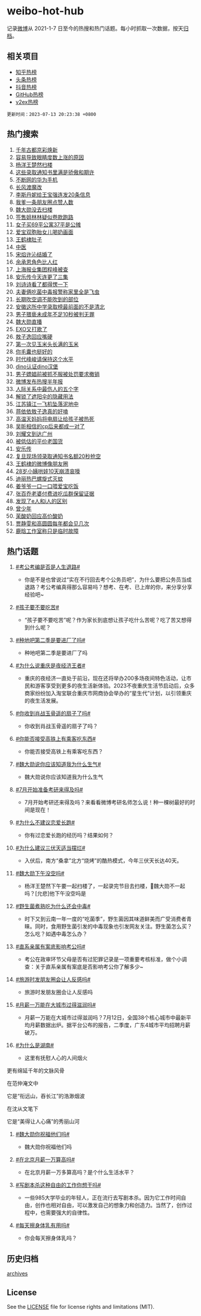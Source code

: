 # weibo-hot-hub

记录[微博](https://www.weibo.com)从 2021-1-7 日至今的热搜和热门话题。每小时抓取一次数据，按天[归档](archives)。

## 相关项目

- [知乎热榜](https://github.com/lonnyzhang423/zhihu-hot-hub)
- [头条热榜](https://github.com/lonnyzhang423/toutiao-hot-hub)
- [抖音热榜](https://github.com/lonnyzhang423/douyin-hot-hub)
- [GitHub热榜](https://github.com/lonnyzhang423/github-hot-hub)
- [v2ex热榜](https://github.com/lonnyzhang423/v2ex-hot-hub)


`更新时间：2023-07-13 20:23:38 +0800`

## 热门搜索

1. [千年古都京彩焕新](https://m.weibo.cn/search?containerid=100103type%3D1%26t%3D10%26q%3D%23%E5%8D%83%E5%B9%B4%E5%8F%A4%E9%83%BD%E4%BA%AC%E5%BD%A9%E7%84%95%E6%96%B0%23&stream_entry_id=51&isnewpage=1&extparam=seat%3D1%26filter_type%3Drealtimehot%26pos%3D0%26stream_entry_id%3D51%26c_type%3D51%26dgr%3D0%26cate%3D10103%26display_time%3D1689251017%26pre_seqid%3D168925101756602024146&luicode=10000011&lfid=106003type%253D25%2526t%253D3%2526disable_hot%253D1%2526filter_type%253Drealtimehot)
1. [容易导致眼睛度数上涨的原因](https://m.weibo.cn/search?containerid=100103type%3D1%26t%3D10%26q%3D%23%E5%AE%B9%E6%98%93%E5%AF%BC%E8%87%B4%E7%9C%BC%E7%9D%9B%E5%BA%A6%E6%95%B0%E4%B8%8A%E6%B6%A8%E7%9A%84%E5%8E%9F%E5%9B%A0%23&stream_entry_id=31&isnewpage=1&extparam=seat%3D1%26cate%3D5001%26flag%3D2%26realpos%3D1%26stream_entry_id%3D31%26lcate%3D5001%26filter_type%3Drealtimehot%26pos%3D0%26q%3D%2523%25E5%25AE%25B9%25E6%2598%2593%25E5%25AF%25BC%25E8%2587%25B4%25E7%259C%25BC%25E7%259D%259B%25E5%25BA%25A6%25E6%2595%25B0%25E4%25B8%258A%25E6%25B6%25A8%25E7%259A%2584%25E5%258E%259F%25E5%259B%25A0%2523%26dgr%3D0%26band_rank%3D1%26c_type%3D31%26display_time%3D1689251017%26pre_seqid%3D168925101756602024146&luicode=10000011&lfid=106003type%253D25%2526t%253D3%2526disable_hot%253D1%2526filter_type%253Drealtimehot)
1. [杨洋王楚然扫楼](https://m.weibo.cn/search?containerid=100103type%3D1%26t%3D10%26q%3D%23%E6%9D%A8%E6%B4%8B%E7%8E%8B%E6%A5%9A%E7%84%B6%E6%89%AB%E6%A5%BC%23&stream_entry_id=31&isnewpage=1&extparam=seat%3D1%26cate%3D5001%26flag%3D1%26realpos%3D2%26stream_entry_id%3D31%26lcate%3D5001%26filter_type%3Drealtimehot%26pos%3D1%26q%3D%2523%25E6%259D%25A8%25E6%25B4%258B%25E7%258E%258B%25E6%25A5%259A%25E7%2584%25B6%25E6%2589%25AB%25E6%25A5%25BC%2523%26dgr%3D0%26band_rank%3D2%26c_type%3D31%26display_time%3D1689251017%26pre_seqid%3D168925101756602024146&luicode=10000011&lfid=106003type%253D25%2526t%253D3%2526disable_hot%253D1%2526filter_type%253Drealtimehot)
1. [这些录取通知书里满是骄傲和期许](https://m.weibo.cn/search?containerid=100103type%3D1%26t%3D10%26q%3D%23%E8%BF%99%E4%BA%9B%E5%BD%95%E5%8F%96%E9%80%9A%E7%9F%A5%E4%B9%A6%E9%87%8C%E6%BB%A1%E6%98%AF%E9%AA%84%E5%82%B2%E5%92%8C%E6%9C%9F%E8%AE%B8%23&stream_entry_id=31&isnewpage=1&extparam=seat%3D1%26cate%3D5001%26flag%3D0%26realpos%3D3%26stream_entry_id%3D31%26lcate%3D5001%26filter_type%3Drealtimehot%26pos%3D2%26q%3D%2523%25E8%25BF%2599%25E4%25BA%259B%25E5%25BD%2595%25E5%258F%2596%25E9%2580%259A%25E7%259F%25A5%25E4%25B9%25A6%25E9%2587%258C%25E6%25BB%25A1%25E6%2598%25AF%25E9%25AA%2584%25E5%2582%25B2%25E5%2592%258C%25E6%259C%259F%25E8%25AE%25B8%2523%26dgr%3D0%26band_rank%3D3%26c_type%3D31%26display_time%3D1689251017%26pre_seqid%3D168925101756602024146&luicode=10000011&lfid=106003type%253D25%2526t%253D3%2526disable_hot%253D1%2526filter_type%253Drealtimehot)
1. [不断网的华为手机](https://m.weibo.cn/search?containerid=100103type%3D1%26t%3D10%26q%3D%23%E4%B8%8D%E6%96%AD%E7%BD%91%E7%9A%84%E5%8D%8E%E4%B8%BA%E6%89%8B%E6%9C%BA%23&stream_entry_id=31&isnewpage=1&extparam=seat%3D1%26cate%3D5001%26stream_entry_id%3D31%26lcate%3D5001%26topic_ad%3D1%26filter_type%3Drealtimehot%26adid%3D195936%26q%3D%2523%25E4%25B8%258D%25E6%2596%25AD%25E7%25BD%2591%25E7%259A%2584%25E5%258D%258E%25E4%25B8%25BA%25E6%2589%258B%25E6%259C%25BA%2523%26dgr%3D0%26is_ad_pos%3D1%26c_type%3D31%26pos%3D3%26band_rank%3D4%26display_time%3D1689251017%26pre_seqid%3D168925101756602024146&luicode=10000011&lfid=106003type%253D25%2526t%253D3%2526disable_hot%253D1%2526filter_type%253Drealtimehot)
1. [长风渡魔改](https://m.weibo.cn/search?containerid=100103type%3D1%26t%3D10%26q%3D%23%E9%95%BF%E9%A3%8E%E6%B8%A1%E9%AD%94%E6%94%B9%23&stream_entry_id=31&isnewpage=1&extparam=seat%3D1%26cate%3D5001%26flag%3D1%26realpos%3D4%26stream_entry_id%3D31%26lcate%3D5001%26filter_type%3Drealtimehot%26pos%3D4%26q%3D%2523%25E9%2595%25BF%25E9%25A3%258E%25E6%25B8%25A1%25E9%25AD%2594%25E6%2594%25B9%2523%26dgr%3D0%26band_rank%3D4%26c_type%3D31%26display_time%3D1689251017%26pre_seqid%3D168925101756602024146&luicode=10000011&lfid=106003type%253D25%2526t%253D3%2526disable_hot%253D1%2526filter_type%253Drealtimehot)
1. [李斯丹妮给王宝强连发20条信息](https://m.weibo.cn/search?containerid=100103type%3D1%26t%3D10%26q%3D%23%E6%9D%8E%E6%96%AF%E4%B8%B9%E5%A6%AE%E7%BB%99%E7%8E%8B%E5%AE%9D%E5%BC%BA%E8%BF%9E%E5%8F%9120%E6%9D%A1%E4%BF%A1%E6%81%AF%23&stream_entry_id=31&isnewpage=1&extparam=seat%3D1%26cate%3D5001%26flag%3D1%26realpos%3D5%26stream_entry_id%3D31%26lcate%3D5001%26filter_type%3Drealtimehot%26pos%3D5%26q%3D%2523%25E6%259D%258E%25E6%2596%25AF%25E4%25B8%25B9%25E5%25A6%25AE%25E7%25BB%2599%25E7%258E%258B%25E5%25AE%259D%25E5%25BC%25BA%25E8%25BF%259E%25E5%258F%259120%25E6%259D%25A1%25E4%25BF%25A1%25E6%2581%25AF%2523%26dgr%3D0%26band_rank%3D5%26c_type%3D31%26display_time%3D1689251017%26pre_seqid%3D168925101756602024146&luicode=10000011&lfid=106003type%253D25%2526t%253D3%2526disable_hot%253D1%2526filter_type%253Drealtimehot)
1. [我爹一条朋友圈点赞人数](https://m.weibo.cn/search?containerid=100103type%3D1%26t%3D10%26q%3D%23%E6%88%91%E7%88%B9%E4%B8%80%E6%9D%A1%E6%9C%8B%E5%8F%8B%E5%9C%88%E7%82%B9%E8%B5%9E%E4%BA%BA%E6%95%B0%23&stream_entry_id=31&isnewpage=1&extparam=seat%3D1%26cate%3D5001%26flag%3D2%26realpos%3D6%26stream_entry_id%3D31%26lcate%3D5001%26filter_type%3Drealtimehot%26pos%3D6%26q%3D%2523%25E6%2588%2591%25E7%2588%25B9%25E4%25B8%2580%25E6%259D%25A1%25E6%259C%258B%25E5%258F%258B%25E5%259C%2588%25E7%2582%25B9%25E8%25B5%259E%25E4%25BA%25BA%25E6%2595%25B0%2523%26dgr%3D0%26band_rank%3D6%26c_type%3D31%26display_time%3D1689251017%26pre_seqid%3D168925101756602024146&luicode=10000011&lfid=106003type%253D25%2526t%253D3%2526disable_hot%253D1%2526filter_type%253Drealtimehot)
1. [魏大勋没去扫楼](https://m.weibo.cn/search?containerid=100103type%3D1%26t%3D10%26q%3D%23%E9%AD%8F%E5%A4%A7%E5%8B%8B%E6%B2%A1%E5%8E%BB%E6%89%AB%E6%A5%BC%23&stream_entry_id=31&isnewpage=1&extparam=seat%3D1%26cate%3D5001%26flag%3D1%26realpos%3D7%26stream_entry_id%3D31%26lcate%3D5001%26filter_type%3Drealtimehot%26pos%3D7%26q%3D%2523%25E9%25AD%258F%25E5%25A4%25A7%25E5%258B%258B%25E6%25B2%25A1%25E5%258E%25BB%25E6%2589%25AB%25E6%25A5%25BC%2523%26dgr%3D0%26band_rank%3D7%26c_type%3D31%26display_time%3D1689251017%26pre_seqid%3D168925101756602024146&luicode=10000011&lfid=106003type%253D25%2526t%253D3%2526disable_hot%253D1%2526filter_type%253Drealtimehot)
1. [签售姐林林疑似卷款跑路](https://m.weibo.cn/search?containerid=100103type%3D1%26t%3D10%26q%3D%23%E7%AD%BE%E5%94%AE%E5%A7%90%E6%9E%97%E6%9E%97%E7%96%91%E4%BC%BC%E5%8D%B7%E6%AC%BE%E8%B7%91%E8%B7%AF%23&stream_entry_id=31&isnewpage=1&extparam=seat%3D1%26cate%3D5001%26flag%3D1%26realpos%3D8%26stream_entry_id%3D31%26lcate%3D5001%26filter_type%3Drealtimehot%26pos%3D8%26q%3D%2523%25E7%25AD%25BE%25E5%2594%25AE%25E5%25A7%2590%25E6%259E%2597%25E6%259E%2597%25E7%2596%2591%25E4%25BC%25BC%25E5%258D%25B7%25E6%25AC%25BE%25E8%25B7%2591%25E8%25B7%25AF%2523%26dgr%3D0%26band_rank%3D8%26c_type%3D31%26display_time%3D1689251017%26pre_seqid%3D168925101756602024146&luicode=10000011&lfid=106003type%253D25%2526t%253D3%2526disable_hot%253D1%2526filter_type%253Drealtimehot)
1. [女子买69平公寓37平是公摊](https://m.weibo.cn/search?containerid=100103type%3D1%26t%3D10%26q%3D%23%E5%A5%B3%E5%AD%90%E4%B9%B069%E5%B9%B3%E5%85%AC%E5%AF%9337%E5%B9%B3%E6%98%AF%E5%85%AC%E6%91%8A%23&stream_entry_id=31&isnewpage=1&extparam=seat%3D1%26cate%3D5001%26flag%3D0%26realpos%3D9%26stream_entry_id%3D31%26lcate%3D5001%26filter_type%3Drealtimehot%26pos%3D9%26q%3D%2523%25E5%25A5%25B3%25E5%25AD%2590%25E4%25B9%25B069%25E5%25B9%25B3%25E5%2585%25AC%25E5%25AF%259337%25E5%25B9%25B3%25E6%2598%25AF%25E5%2585%25AC%25E6%2591%258A%2523%26dgr%3D0%26band_rank%3D9%26c_type%3D31%26display_time%3D1689251017%26pre_seqid%3D168925101756602024146&luicode=10000011&lfid=106003type%253D25%2526t%253D3%2526disable_hot%253D1%2526filter_type%253Drealtimehot)
1. [爱宝双胞胎女儿喝奶画面](https://m.weibo.cn/search?containerid=100103type%3D1%26t%3D10%26q%3D%23%E7%88%B1%E5%AE%9D%E5%8F%8C%E8%83%9E%E8%83%8E%E5%A5%B3%E5%84%BF%E5%96%9D%E5%A5%B6%E7%94%BB%E9%9D%A2%23&stream_entry_id=31&isnewpage=1&extparam=seat%3D1%26cate%3D5001%26flag%3D32768%26realpos%3D10%26stream_entry_id%3D31%26lcate%3D5001%26filter_type%3Drealtimehot%26pos%3D10%26q%3D%2523%25E7%2588%25B1%25E5%25AE%259D%25E5%258F%258C%25E8%2583%259E%25E8%2583%258E%25E5%25A5%25B3%25E5%2584%25BF%25E5%2596%259D%25E5%25A5%25B6%25E7%2594%25BB%25E9%259D%25A2%2523%26dgr%3D0%26band_rank%3D10%26c_type%3D31%26display_time%3D1689251017%26pre_seqid%3D168925101756602024146&luicode=10000011&lfid=106003type%253D25%2526t%253D3%2526disable_hot%253D1%2526filter_type%253Drealtimehot)
1. [王鹤棣肚子](https://m.weibo.cn/search?containerid=100103type%3D1%26t%3D10%26q%3D%23%E7%8E%8B%E9%B9%A4%E6%A3%A3%E8%82%9A%E5%AD%90%23&stream_entry_id=31&isnewpage=1&extparam=seat%3D1%26cate%3D5001%26flag%3D2%26realpos%3D11%26stream_entry_id%3D31%26lcate%3D5001%26filter_type%3Drealtimehot%26pos%3D11%26q%3D%2523%25E7%258E%258B%25E9%25B9%25A4%25E6%25A3%25A3%25E8%2582%259A%25E5%25AD%2590%2523%26dgr%3D0%26band_rank%3D11%26c_type%3D31%26display_time%3D1689251017%26pre_seqid%3D168925101756602024146&luicode=10000011&lfid=106003type%253D25%2526t%253D3%2526disable_hot%253D1%2526filter_type%253Drealtimehot)
1. [中医](https://m.weibo.cn/search?containerid=100103type%3D1%26t%3D10%26q%3D%E4%B8%AD%E5%8C%BB&stream_entry_id=31&isnewpage=1&extparam=seat%3D1%26cate%3D5001%26flag%3D1%26realpos%3D12%26stream_entry_id%3D31%26lcate%3D5001%26filter_type%3Drealtimehot%26pos%3D12%26q%3D%25E4%25B8%25AD%25E5%258C%25BB%26dgr%3D0%26band_rank%3D12%26c_type%3D31%26display_time%3D1689251017%26pre_seqid%3D168925101756602024146&luicode=10000011&lfid=106003type%253D25%2526t%253D3%2526disable_hot%253D1%2526filter_type%253Drealtimehot)
1. [宋焰许沁结婚了](https://m.weibo.cn/search?containerid=100103type%3D1%26t%3D10%26q%3D%23%E5%AE%8B%E7%84%B0%E8%AE%B8%E6%B2%81%E7%BB%93%E5%A9%9A%E4%BA%86%23&stream_entry_id=31&isnewpage=1&extparam=seat%3D1%26cate%3D5001%26flag%3D0%26realpos%3D13%26stream_entry_id%3D31%26lcate%3D5001%26filter_type%3Drealtimehot%26pos%3D13%26q%3D%2523%25E5%25AE%258B%25E7%2584%25B0%25E8%25AE%25B8%25E6%25B2%2581%25E7%25BB%2593%25E5%25A9%259A%25E4%25BA%2586%2523%26dgr%3D0%26band_rank%3D13%26c_type%3D31%26display_time%3D1689251017%26pre_seqid%3D168925101756602024146&luicode=10000011&lfid=106003type%253D25%2526t%253D3%2526disable_hot%253D1%2526filter_type%253Drealtimehot)
1. [余承恩角色比人红](https://m.weibo.cn/search?containerid=100103type%3D1%26t%3D10%26q%3D%23%E4%BD%99%E6%89%BF%E6%81%A9%E8%A7%92%E8%89%B2%E6%AF%94%E4%BA%BA%E7%BA%A2%23&stream_entry_id=31&isnewpage=1&extparam=seat%3D1%26cate%3D5001%26flag%3D1%26realpos%3D14%26stream_entry_id%3D31%26lcate%3D5001%26filter_type%3Drealtimehot%26pos%3D14%26q%3D%2523%25E4%25BD%2599%25E6%2589%25BF%25E6%2581%25A9%25E8%25A7%2592%25E8%2589%25B2%25E6%25AF%2594%25E4%25BA%25BA%25E7%25BA%25A2%2523%26dgr%3D0%26band_rank%3D14%26c_type%3D31%26display_time%3D1689251017%26pre_seqid%3D168925101756602024146&luicode=10000011&lfid=106003type%253D25%2526t%253D3%2526disable_hot%253D1%2526filter_type%253Drealtimehot)
1. [上海报业集团程峰被查](https://m.weibo.cn/search?containerid=100103type%3D1%26t%3D10%26q%3D%23%E4%B8%8A%E6%B5%B7%E6%8A%A5%E4%B8%9A%E9%9B%86%E5%9B%A2%E7%A8%8B%E5%B3%B0%E8%A2%AB%E6%9F%A5%23&stream_entry_id=31&isnewpage=1&extparam=seat%3D1%26cate%3D5001%26flag%3D1%26realpos%3D15%26stream_entry_id%3D31%26lcate%3D5001%26filter_type%3Drealtimehot%26pos%3D15%26q%3D%2523%25E4%25B8%258A%25E6%25B5%25B7%25E6%258A%25A5%25E4%25B8%259A%25E9%259B%2586%25E5%259B%25A2%25E7%25A8%258B%25E5%25B3%25B0%25E8%25A2%25AB%25E6%259F%25A5%2523%26dgr%3D0%26band_rank%3D15%26c_type%3D31%26display_time%3D1689251017%26pre_seqid%3D168925101756602024146&luicode=10000011&lfid=106003type%253D25%2526t%253D3%2526disable_hot%253D1%2526filter_type%253Drealtimehot)
1. [安乐传今天连更了三集](https://m.weibo.cn/search?containerid=100103type%3D1%26t%3D10%26q%3D%23%E5%AE%89%E4%B9%90%E4%BC%A0%E4%BB%8A%E5%A4%A9%E8%BF%9E%E6%9B%B4%E4%BA%86%E4%B8%89%E9%9B%86%23&stream_entry_id=31&isnewpage=1&extparam=seat%3D1%26cate%3D5001%26flag%3D1%26realpos%3D16%26stream_entry_id%3D31%26lcate%3D5001%26filter_type%3Drealtimehot%26pos%3D16%26q%3D%2523%25E5%25AE%2589%25E4%25B9%2590%25E4%25BC%25A0%25E4%25BB%258A%25E5%25A4%25A9%25E8%25BF%259E%25E6%259B%25B4%25E4%25BA%2586%25E4%25B8%2589%25E9%259B%2586%2523%26dgr%3D0%26band_rank%3D16%26c_type%3D31%26display_time%3D1689251017%26pre_seqid%3D168925101756602024146&luicode=10000011&lfid=106003type%253D25%2526t%253D3%2526disable_hot%253D1%2526filter_type%253Drealtimehot)
1. [刘诗诗看了都得愣一下](https://m.weibo.cn/search?containerid=100103type%3D1%26t%3D10%26q%3D%23%E5%88%98%E8%AF%97%E8%AF%97%E7%9C%8B%E4%BA%86%E9%83%BD%E5%BE%97%E6%84%A3%E4%B8%80%E4%B8%8B%23&stream_entry_id=31&isnewpage=1&extparam=seat%3D1%26cate%3D5001%26flag%3D0%26realpos%3D17%26stream_entry_id%3D31%26lcate%3D5001%26filter_type%3Drealtimehot%26pos%3D17%26q%3D%2523%25E5%2588%2598%25E8%25AF%2597%25E8%25AF%2597%25E7%259C%258B%25E4%25BA%2586%25E9%2583%25BD%25E5%25BE%2597%25E6%2584%25A3%25E4%25B8%2580%25E4%25B8%258B%2523%26dgr%3D0%26band_rank%3D17%26c_type%3D31%26display_time%3D1689251017%26pre_seqid%3D168925101756602024146&luicode=10000011&lfid=106003type%253D25%2526t%253D3%2526disable_hot%253D1%2526filter_type%253Drealtimehot)
1. [夫妻俩吃菌中毒报警称家里全是飞虫](https://m.weibo.cn/search?containerid=100103type%3D1%26t%3D10%26q%3D%23%E5%A4%AB%E5%A6%BB%E4%BF%A9%E5%90%83%E8%8F%8C%E4%B8%AD%E6%AF%92%E6%8A%A5%E8%AD%A6%E7%A7%B0%E5%AE%B6%E9%87%8C%E5%85%A8%E6%98%AF%E9%A3%9E%E8%99%AB%23&stream_entry_id=31&isnewpage=1&extparam=seat%3D1%26cate%3D5001%26flag%3D0%26realpos%3D18%26stream_entry_id%3D31%26lcate%3D5001%26filter_type%3Drealtimehot%26pos%3D18%26q%3D%2523%25E5%25A4%25AB%25E5%25A6%25BB%25E4%25BF%25A9%25E5%2590%2583%25E8%258F%258C%25E4%25B8%25AD%25E6%25AF%2592%25E6%258A%25A5%25E8%25AD%25A6%25E7%25A7%25B0%25E5%25AE%25B6%25E9%2587%258C%25E5%2585%25A8%25E6%2598%25AF%25E9%25A3%259E%25E8%2599%25AB%2523%26dgr%3D0%26band_rank%3D18%26c_type%3D31%26display_time%3D1689251017%26pre_seqid%3D168925101756602024146&luicode=10000011&lfid=106003type%253D25%2526t%253D3%2526disable_hot%253D1%2526filter_type%253Drealtimehot)
1. [长期吹空调不能吹到的部位](https://m.weibo.cn/search?containerid=100103type%3D1%26t%3D10%26q%3D%23%E9%95%BF%E6%9C%9F%E5%90%B9%E7%A9%BA%E8%B0%83%E4%B8%8D%E8%83%BD%E5%90%B9%E5%88%B0%E7%9A%84%E9%83%A8%E4%BD%8D%23&stream_entry_id=31&isnewpage=1&extparam=seat%3D1%26cate%3D5001%26flag%3D0%26realpos%3D19%26stream_entry_id%3D31%26lcate%3D5001%26filter_type%3Drealtimehot%26pos%3D19%26q%3D%2523%25E9%2595%25BF%25E6%259C%259F%25E5%2590%25B9%25E7%25A9%25BA%25E8%25B0%2583%25E4%25B8%258D%25E8%2583%25BD%25E5%2590%25B9%25E5%2588%25B0%25E7%259A%2584%25E9%2583%25A8%25E4%25BD%258D%2523%26dgr%3D0%26band_rank%3D19%26c_type%3D31%26display_time%3D1689251017%26pre_seqid%3D168925101756602024146&luicode=10000011&lfid=106003type%253D25%2526t%253D3%2526disable_hot%253D1%2526filter_type%253Drealtimehot)
1. [安徽这所中学录取榜最前面的不是清北](https://m.weibo.cn/search?containerid=100103type%3D1%26t%3D10%26q%3D%23%E5%AE%89%E5%BE%BD%E8%BF%99%E6%89%80%E4%B8%AD%E5%AD%A6%E5%BD%95%E5%8F%96%E6%A6%9C%E6%9C%80%E5%89%8D%E9%9D%A2%E7%9A%84%E4%B8%8D%E6%98%AF%E6%B8%85%E5%8C%97%23&stream_entry_id=31&isnewpage=1&extparam=seat%3D1%26cate%3D5001%26flag%3D32768%26realpos%3D20%26stream_entry_id%3D31%26lcate%3D5001%26filter_type%3Drealtimehot%26pos%3D20%26q%3D%2523%25E5%25AE%2589%25E5%25BE%25BD%25E8%25BF%2599%25E6%2589%2580%25E4%25B8%25AD%25E5%25AD%25A6%25E5%25BD%2595%25E5%258F%2596%25E6%25A6%259C%25E6%259C%2580%25E5%2589%258D%25E9%259D%25A2%25E7%259A%2584%25E4%25B8%258D%25E6%2598%25AF%25E6%25B8%2585%25E5%258C%2597%2523%26dgr%3D0%26band_rank%3D20%26c_type%3D31%26display_time%3D1689251017%26pre_seqid%3D168925101756602024146&luicode=10000011&lfid=106003type%253D25%2526t%253D3%2526disable_hot%253D1%2526filter_type%253Drealtimehot)
1. [男子猥亵未成年不足10秒被判无罪](https://m.weibo.cn/search?containerid=100103type%3D1%26t%3D10%26q%3D%23%E7%94%B7%E5%AD%90%E7%8C%A5%E4%BA%B5%E6%9C%AA%E6%88%90%E5%B9%B4%E4%B8%8D%E8%B6%B310%E7%A7%92%E8%A2%AB%E5%88%A4%E6%97%A0%E7%BD%AA%23&stream_entry_id=31&isnewpage=1&extparam=seat%3D1%26cate%3D5001%26flag%3D1%26realpos%3D21%26stream_entry_id%3D31%26lcate%3D5001%26filter_type%3Drealtimehot%26pos%3D21%26q%3D%2523%25E7%2594%25B7%25E5%25AD%2590%25E7%258C%25A5%25E4%25BA%25B5%25E6%259C%25AA%25E6%2588%2590%25E5%25B9%25B4%25E4%25B8%258D%25E8%25B6%25B310%25E7%25A7%2592%25E8%25A2%25AB%25E5%2588%25A4%25E6%2597%25A0%25E7%25BD%25AA%2523%26dgr%3D0%26band_rank%3D21%26c_type%3D31%26display_time%3D1689251017%26pre_seqid%3D168925101756602024146&luicode=10000011&lfid=106003type%253D25%2526t%253D3%2526disable_hot%253D1%2526filter_type%253Drealtimehot)
1. [魏大勋直播](https://m.weibo.cn/search?containerid=100103type%3D1%26t%3D10%26q%3D%E9%AD%8F%E5%A4%A7%E5%8B%8B%E7%9B%B4%E6%92%AD&stream_entry_id=31&isnewpage=1&extparam=seat%3D1%26cate%3D5001%26flag%3D1%26realpos%3D22%26stream_entry_id%3D31%26lcate%3D5001%26filter_type%3Drealtimehot%26pos%3D22%26q%3D%25E9%25AD%258F%25E5%25A4%25A7%25E5%258B%258B%25E7%259B%25B4%25E6%2592%25AD%26dgr%3D0%26band_rank%3D22%26c_type%3D31%26display_time%3D1689251017%26pre_seqid%3D168925101756602024146&luicode=10000011&lfid=106003type%253D25%2526t%253D3%2526disable_hot%253D1%2526filter_type%253Drealtimehot)
1. [EXO又打歌了](https://m.weibo.cn/search?containerid=100103type%3D1%26t%3D10%26q%3D%23EXO%E5%8F%88%E6%89%93%E6%AD%8C%E4%BA%86%23&stream_entry_id=31&isnewpage=1&extparam=seat%3D1%26cate%3D5001%26flag%3D1%26realpos%3D23%26stream_entry_id%3D31%26lcate%3D5001%26filter_type%3Drealtimehot%26pos%3D23%26q%3D%2523EXO%25E5%258F%2588%25E6%2589%2593%25E6%25AD%258C%25E4%25BA%2586%2523%26dgr%3D0%26band_rank%3D23%26c_type%3D31%26display_time%3D1689251017%26pre_seqid%3D168925101756602024146&luicode=10000011&lfid=106003type%253D25%2526t%253D3%2526disable_hot%253D1%2526filter_type%253Drealtimehot)
1. [敖子逸回应嘴硬](https://m.weibo.cn/search?containerid=100103type%3D1%26t%3D10%26q%3D%23%E6%95%96%E5%AD%90%E9%80%B8%E5%9B%9E%E5%BA%94%E5%98%B4%E7%A1%AC%23&stream_entry_id=31&isnewpage=1&extparam=seat%3D1%26cate%3D5001%26flag%3D1%26realpos%3D24%26stream_entry_id%3D31%26lcate%3D5001%26filter_type%3Drealtimehot%26pos%3D24%26q%3D%2523%25E6%2595%2596%25E5%25AD%2590%25E9%2580%25B8%25E5%259B%259E%25E5%25BA%2594%25E5%2598%25B4%25E7%25A1%25AC%2523%26dgr%3D0%26band_rank%3D24%26c_type%3D31%26display_time%3D1689251017%26pre_seqid%3D168925101756602024146&luicode=10000011&lfid=106003type%253D25%2526t%253D3%2526disable_hot%253D1%2526filter_type%253Drealtimehot)
1. [第一次见玉米头长满的玉米](https://m.weibo.cn/search?containerid=100103type%3D1%26t%3D10%26q%3D%23%E7%AC%AC%E4%B8%80%E6%AC%A1%E8%A7%81%E7%8E%89%E7%B1%B3%E5%A4%B4%E9%95%BF%E6%BB%A1%E7%9A%84%E7%8E%89%E7%B1%B3%23&stream_entry_id=31&isnewpage=1&extparam=seat%3D1%26cate%3D5001%26flag%3D1%26realpos%3D25%26stream_entry_id%3D31%26lcate%3D5001%26filter_type%3Drealtimehot%26pos%3D25%26q%3D%2523%25E7%25AC%25AC%25E4%25B8%2580%25E6%25AC%25A1%25E8%25A7%2581%25E7%258E%2589%25E7%25B1%25B3%25E5%25A4%25B4%25E9%2595%25BF%25E6%25BB%25A1%25E7%259A%2584%25E7%258E%2589%25E7%25B1%25B3%2523%26dgr%3D0%26band_rank%3D25%26c_type%3D31%26display_time%3D1689251017%26pre_seqid%3D168925101756602024146&luicode=10000011&lfid=106003type%253D25%2526t%253D3%2526disable_hot%253D1%2526filter_type%253Drealtimehot)
1. [你毛囊也挺好的](https://m.weibo.cn/search?containerid=100103type%3D1%26t%3D10%26q%3D%E4%BD%A0%E6%AF%9B%E5%9B%8A%E4%B9%9F%E6%8C%BA%E5%A5%BD%E7%9A%84&stream_entry_id=31&isnewpage=1&extparam=seat%3D1%26cate%3D5001%26flag%3D0%26realpos%3D26%26stream_entry_id%3D31%26lcate%3D5001%26filter_type%3Drealtimehot%26pos%3D26%26q%3D%25E4%25BD%25A0%25E6%25AF%259B%25E5%259B%258A%25E4%25B9%259F%25E6%258C%25BA%25E5%25A5%25BD%25E7%259A%2584%26dgr%3D0%26band_rank%3D26%26c_type%3D31%26display_time%3D1689251017%26pre_seqid%3D168925101756602024146&luicode=10000011&lfid=106003type%253D25%2526t%253D3%2526disable_hot%253D1%2526filter_type%253Drealtimehot)
1. [时代峰峻请保持这个水平](https://m.weibo.cn/search?containerid=100103type%3D1%26t%3D10%26q%3D%23%E6%97%B6%E4%BB%A3%E5%B3%B0%E5%B3%BB%E8%AF%B7%E4%BF%9D%E6%8C%81%E8%BF%99%E4%B8%AA%E6%B0%B4%E5%B9%B3%23&stream_entry_id=31&isnewpage=1&extparam=seat%3D1%26cate%3D5001%26flag%3D1%26realpos%3D27%26stream_entry_id%3D31%26lcate%3D5001%26filter_type%3Drealtimehot%26pos%3D27%26q%3D%2523%25E6%2597%25B6%25E4%25BB%25A3%25E5%25B3%25B0%25E5%25B3%25BB%25E8%25AF%25B7%25E4%25BF%259D%25E6%258C%2581%25E8%25BF%2599%25E4%25B8%25AA%25E6%25B0%25B4%25E5%25B9%25B3%2523%26dgr%3D0%26band_rank%3D27%26c_type%3D31%26display_time%3D1689251017%26pre_seqid%3D168925101756602024146&luicode=10000011&lfid=106003type%253D25%2526t%253D3%2526disable_hot%253D1%2526filter_type%253Drealtimehot)
1. [dino认证dino汉堡](https://m.weibo.cn/search?containerid=100103type%3D1%26t%3D10%26q%3D%23dino%E8%AE%A4%E8%AF%81dino%E6%B1%89%E5%A0%A1%23&stream_entry_id=31&isnewpage=1&extparam=seat%3D1%26cate%3D5001%26flag%3D1%26realpos%3D28%26stream_entry_id%3D31%26lcate%3D5001%26filter_type%3Drealtimehot%26pos%3D28%26q%3D%2523dino%25E8%25AE%25A4%25E8%25AF%2581dino%25E6%25B1%2589%25E5%25A0%25A1%2523%26dgr%3D0%26band_rank%3D28%26c_type%3D31%26display_time%3D1689251017%26pre_seqid%3D168925101756602024146&luicode=10000011&lfid=106003type%253D25%2526t%253D3%2526disable_hot%253D1%2526filter_type%253Drealtimehot)
1. [男子嫖娼前被抓不服被处罚要求撤销](https://m.weibo.cn/search?containerid=100103type%3D1%26t%3D10%26q%3D%23%E7%94%B7%E5%AD%90%E5%AB%96%E5%A8%BC%E5%89%8D%E8%A2%AB%E6%8A%93%E4%B8%8D%E6%9C%8D%E8%A2%AB%E5%A4%84%E7%BD%9A%E8%A6%81%E6%B1%82%E6%92%A4%E9%94%80%23&stream_entry_id=31&isnewpage=1&extparam=seat%3D1%26cate%3D5001%26flag%3D0%26realpos%3D29%26stream_entry_id%3D31%26lcate%3D5001%26filter_type%3Drealtimehot%26pos%3D29%26q%3D%2523%25E7%2594%25B7%25E5%25AD%2590%25E5%25AB%2596%25E5%25A8%25BC%25E5%2589%258D%25E8%25A2%25AB%25E6%258A%2593%25E4%25B8%258D%25E6%259C%258D%25E8%25A2%25AB%25E5%25A4%2584%25E7%25BD%259A%25E8%25A6%2581%25E6%25B1%2582%25E6%2592%25A4%25E9%2594%2580%2523%26dgr%3D0%26band_rank%3D29%26c_type%3D31%26display_time%3D1689251017%26pre_seqid%3D168925101756602024146&luicode=10000011&lfid=106003type%253D25%2526t%253D3%2526disable_hot%253D1%2526filter_type%253Drealtimehot)
1. [微博发布热搜半年报](https://m.weibo.cn/search?containerid=100103type%3D1%26t%3D10%26q%3D%23%E5%BE%AE%E5%8D%9A%E5%8F%91%E5%B8%83%E7%83%AD%E6%90%9C%E5%8D%8A%E5%B9%B4%E6%8A%A5%23&stream_entry_id=31&isnewpage=1&extparam=seat%3D1%26cate%3D5001%26flag%3D1%26realpos%3D30%26stream_entry_id%3D31%26lcate%3D5001%26filter_type%3Drealtimehot%26pos%3D30%26q%3D%2523%25E5%25BE%25AE%25E5%258D%259A%25E5%258F%2591%25E5%25B8%2583%25E7%2583%25AD%25E6%2590%259C%25E5%258D%258A%25E5%25B9%25B4%25E6%258A%25A5%2523%26dgr%3D0%26band_rank%3D30%26c_type%3D31%26display_time%3D1689251017%26pre_seqid%3D168925101756602024146&luicode=10000011&lfid=106003type%253D25%2526t%253D3%2526disable_hot%253D1%2526filter_type%253Drealtimehot)
1. [人际关系中最伤人的五个字](https://m.weibo.cn/search?containerid=100103type%3D1%26t%3D10%26q%3D%23%E4%BA%BA%E9%99%85%E5%85%B3%E7%B3%BB%E4%B8%AD%E6%9C%80%E4%BC%A4%E4%BA%BA%E7%9A%84%E4%BA%94%E4%B8%AA%E5%AD%97%23&stream_entry_id=31&isnewpage=1&extparam=seat%3D1%26cate%3D5001%26flag%3D0%26realpos%3D31%26stream_entry_id%3D31%26lcate%3D5001%26filter_type%3Drealtimehot%26pos%3D31%26q%3D%2523%25E4%25BA%25BA%25E9%2599%2585%25E5%2585%25B3%25E7%25B3%25BB%25E4%25B8%25AD%25E6%259C%2580%25E4%25BC%25A4%25E4%25BA%25BA%25E7%259A%2584%25E4%25BA%2594%25E4%25B8%25AA%25E5%25AD%2597%2523%26dgr%3D0%26band_rank%3D31%26c_type%3D31%26display_time%3D1689251017%26pre_seqid%3D168925101756602024146&luicode=10000011&lfid=106003type%253D25%2526t%253D3%2526disable_hot%253D1%2526filter_type%253Drealtimehot)
1. [解锁了遮阳伞的隐藏用法](https://m.weibo.cn/search?containerid=100103type%3D1%26t%3D10%26q%3D%23%E8%A7%A3%E9%94%81%E4%BA%86%E9%81%AE%E9%98%B3%E4%BC%9E%E7%9A%84%E9%9A%90%E8%97%8F%E7%94%A8%E6%B3%95%23&stream_entry_id=31&isnewpage=1&extparam=seat%3D1%26cate%3D5001%26flag%3D1%26realpos%3D32%26stream_entry_id%3D31%26lcate%3D5001%26filter_type%3Drealtimehot%26pos%3D32%26q%3D%2523%25E8%25A7%25A3%25E9%2594%2581%25E4%25BA%2586%25E9%2581%25AE%25E9%2598%25B3%25E4%25BC%259E%25E7%259A%2584%25E9%259A%2590%25E8%2597%258F%25E7%2594%25A8%25E6%25B3%2595%2523%26dgr%3D0%26band_rank%3D32%26c_type%3D31%26display_time%3D1689251017%26pre_seqid%3D168925101756602024146&luicode=10000011&lfid=106003type%253D25%2526t%253D3%2526disable_hot%253D1%2526filter_type%253Drealtimehot)
1. [江苏镇江一飞机坠落泥地中](https://m.weibo.cn/search?containerid=100103type%3D1%26t%3D10%26q%3D%23%E6%B1%9F%E8%8B%8F%E9%95%87%E6%B1%9F%E4%B8%80%E9%A3%9E%E6%9C%BA%E5%9D%A0%E8%90%BD%E6%B3%A5%E5%9C%B0%E4%B8%AD%23&stream_entry_id=31&isnewpage=1&extparam=seat%3D1%26cate%3D5001%26flag%3D0%26realpos%3D33%26stream_entry_id%3D31%26lcate%3D5001%26filter_type%3Drealtimehot%26pos%3D33%26q%3D%2523%25E6%25B1%259F%25E8%258B%258F%25E9%2595%2587%25E6%25B1%259F%25E4%25B8%2580%25E9%25A3%259E%25E6%259C%25BA%25E5%259D%25A0%25E8%2590%25BD%25E6%25B3%25A5%25E5%259C%25B0%25E4%25B8%25AD%2523%26dgr%3D0%26band_rank%3D33%26c_type%3D31%26display_time%3D1689251017%26pre_seqid%3D168925101756602024146&luicode=10000011&lfid=106003type%253D25%2526t%253D3%2526disable_hot%253D1%2526filter_type%253Drealtimehot)
1. [蒋依依敖子逸真的好嗑](https://m.weibo.cn/search?containerid=100103type%3D1%26t%3D10%26q%3D%E8%92%8B%E4%BE%9D%E4%BE%9D%E6%95%96%E5%AD%90%E9%80%B8%E7%9C%9F%E7%9A%84%E5%A5%BD%E5%97%91&stream_entry_id=31&isnewpage=1&extparam=seat%3D1%26cate%3D5001%26flag%3D0%26realpos%3D34%26stream_entry_id%3D31%26lcate%3D5001%26filter_type%3Drealtimehot%26pos%3D34%26q%3D%25E8%2592%258B%25E4%25BE%259D%25E4%25BE%259D%25E6%2595%2596%25E5%25AD%2590%25E9%2580%25B8%25E7%259C%259F%25E7%259A%2584%25E5%25A5%25BD%25E5%2597%2591%26dgr%3D0%26band_rank%3D34%26c_type%3D31%26display_time%3D1689251017%26pre_seqid%3D168925101756602024146&luicode=10000011&lfid=106003type%253D25%2526t%253D3%2526disable_hot%253D1%2526filter_type%253Drealtimehot)
1. [高温天妈妈将电扇让给孩子被热死](https://m.weibo.cn/search?containerid=100103type%3D1%26t%3D10%26q%3D%23%E9%AB%98%E6%B8%A9%E5%A4%A9%E5%A6%88%E5%A6%88%E5%B0%86%E7%94%B5%E6%89%87%E8%AE%A9%E7%BB%99%E5%AD%A9%E5%AD%90%E8%A2%AB%E7%83%AD%E6%AD%BB%23&stream_entry_id=31&isnewpage=1&extparam=seat%3D1%26cate%3D5001%26flag%3D0%26realpos%3D35%26stream_entry_id%3D31%26lcate%3D5001%26filter_type%3Drealtimehot%26pos%3D35%26q%3D%2523%25E9%25AB%2598%25E6%25B8%25A9%25E5%25A4%25A9%25E5%25A6%2588%25E5%25A6%2588%25E5%25B0%2586%25E7%2594%25B5%25E6%2589%2587%25E8%25AE%25A9%25E7%25BB%2599%25E5%25AD%25A9%25E5%25AD%2590%25E8%25A2%25AB%25E7%2583%25AD%25E6%25AD%25BB%2523%26dgr%3D0%26band_rank%3D35%26c_type%3D31%26display_time%3D1689251017%26pre_seqid%3D168925101756602024146&luicode=10000011&lfid=106003type%253D25%2526t%253D3%2526disable_hot%253D1%2526filter_type%253Drealtimehot)
1. [吴昕相信的cp后来都成一对了](https://m.weibo.cn/search?containerid=100103type%3D1%26t%3D10%26q%3D%23%E5%90%B4%E6%98%95%E7%9B%B8%E4%BF%A1%E7%9A%84cp%E5%90%8E%E6%9D%A5%E9%83%BD%E6%88%90%E4%B8%80%E5%AF%B9%E4%BA%86%23&stream_entry_id=31&isnewpage=1&extparam=seat%3D1%26cate%3D5001%26flag%3D0%26realpos%3D36%26stream_entry_id%3D31%26lcate%3D5001%26filter_type%3Drealtimehot%26pos%3D36%26q%3D%2523%25E5%2590%25B4%25E6%2598%2595%25E7%259B%25B8%25E4%25BF%25A1%25E7%259A%2584cp%25E5%2590%258E%25E6%259D%25A5%25E9%2583%25BD%25E6%2588%2590%25E4%25B8%2580%25E5%25AF%25B9%25E4%25BA%2586%2523%26dgr%3D0%26band_rank%3D36%26c_type%3D31%26display_time%3D1689251017%26pre_seqid%3D168925101756602024146&luicode=10000011&lfid=106003type%253D25%2526t%253D3%2526disable_hot%253D1%2526filter_type%253Drealtimehot)
1. [刘耀文到达广州](https://m.weibo.cn/search?containerid=100103type%3D1%26t%3D10%26q%3D%23%E5%88%98%E8%80%80%E6%96%87%E5%88%B0%E8%BE%BE%E5%B9%BF%E5%B7%9E%23&stream_entry_id=31&isnewpage=1&extparam=seat%3D1%26cate%3D5001%26flag%3D1%26realpos%3D37%26stream_entry_id%3D31%26lcate%3D5001%26filter_type%3Drealtimehot%26pos%3D37%26q%3D%2523%25E5%2588%2598%25E8%2580%2580%25E6%2596%2587%25E5%2588%25B0%25E8%25BE%25BE%25E5%25B9%25BF%25E5%25B7%259E%2523%26dgr%3D0%26band_rank%3D37%26c_type%3D31%26display_time%3D1689251017%26pre_seqid%3D168925101756602024146&luicode=10000011&lfid=106003type%253D25%2526t%253D3%2526disable_hot%253D1%2526filter_type%253Drealtimehot)
1. [被低估的平价老国货](https://m.weibo.cn/search?containerid=100103type%3D1%26t%3D10%26q%3D%E8%A2%AB%E4%BD%8E%E4%BC%B0%E7%9A%84%E5%B9%B3%E4%BB%B7%E8%80%81%E5%9B%BD%E8%B4%A7&stream_entry_id=31&isnewpage=1&extparam=seat%3D1%26cate%3D5001%26flag%3D1%26realpos%3D38%26stream_entry_id%3D31%26lcate%3D5001%26filter_type%3Drealtimehot%26pos%3D38%26q%3D%25E8%25A2%25AB%25E4%25BD%258E%25E4%25BC%25B0%25E7%259A%2584%25E5%25B9%25B3%25E4%25BB%25B7%25E8%2580%2581%25E5%259B%25BD%25E8%25B4%25A7%26dgr%3D0%26band_rank%3D38%26c_type%3D31%26display_time%3D1689251017%26pre_seqid%3D168925101756602024146&luicode=10000011&lfid=106003type%253D25%2526t%253D3%2526disable_hot%253D1%2526filter_type%253Drealtimehot)
1. [安乐传](https://m.weibo.cn/search?containerid=100103type%3D1%26t%3D10%26q%3D%E5%AE%89%E4%B9%90%E4%BC%A0&stream_entry_id=31&isnewpage=1&extparam=seat%3D1%26cate%3D5001%26flag%3D0%26realpos%3D39%26stream_entry_id%3D31%26lcate%3D5001%26filter_type%3Drealtimehot%26pos%3D39%26q%3D%25E5%25AE%2589%25E4%25B9%2590%25E4%25BC%25A0%26dgr%3D0%26band_rank%3D39%26c_type%3D31%26display_time%3D1689251017%26pre_seqid%3D168925101756602024146&luicode=10000011&lfid=106003type%253D25%2526t%253D3%2526disable_hot%253D1%2526filter_type%253Drealtimehot)
1. [复旦现场领录取通知书名额20秒抢空](https://m.weibo.cn/search?containerid=100103type%3D1%26t%3D10%26q%3D%23%E5%A4%8D%E6%97%A6%E7%8E%B0%E5%9C%BA%E9%A2%86%E5%BD%95%E5%8F%96%E9%80%9A%E7%9F%A5%E4%B9%A6%E5%90%8D%E9%A2%9D20%E7%A7%92%E6%8A%A2%E7%A9%BA%23&stream_entry_id=31&isnewpage=1&extparam=seat%3D1%26cate%3D5001%26flag%3D32768%26realpos%3D40%26stream_entry_id%3D31%26lcate%3D5001%26filter_type%3Drealtimehot%26pos%3D40%26q%3D%2523%25E5%25A4%258D%25E6%2597%25A6%25E7%258E%25B0%25E5%259C%25BA%25E9%25A2%2586%25E5%25BD%2595%25E5%258F%2596%25E9%2580%259A%25E7%259F%25A5%25E4%25B9%25A6%25E5%2590%258D%25E9%25A2%259D20%25E7%25A7%2592%25E6%258A%25A2%25E7%25A9%25BA%2523%26dgr%3D0%26band_rank%3D40%26c_type%3D31%26display_time%3D1689251017%26pre_seqid%3D168925101756602024146&luicode=10000011&lfid=106003type%253D25%2526t%253D3%2526disable_hot%253D1%2526filter_type%253Drealtimehot)
1. [王鹤棣的微博像朋友圈](https://m.weibo.cn/search?containerid=100103type%3D1%26t%3D10%26q%3D%23%E7%8E%8B%E9%B9%A4%E6%A3%A3%E7%9A%84%E5%BE%AE%E5%8D%9A%E5%83%8F%E6%9C%8B%E5%8F%8B%E5%9C%88%23&stream_entry_id=31&isnewpage=1&extparam=seat%3D1%26cate%3D5001%26flag%3D0%26realpos%3D41%26stream_entry_id%3D31%26lcate%3D5001%26filter_type%3Drealtimehot%26pos%3D41%26q%3D%2523%25E7%258E%258B%25E9%25B9%25A4%25E6%25A3%25A3%25E7%259A%2584%25E5%25BE%25AE%25E5%258D%259A%25E5%2583%258F%25E6%259C%258B%25E5%258F%258B%25E5%259C%2588%2523%26dgr%3D0%26band_rank%3D41%26c_type%3D31%26display_time%3D1689251017%26pre_seqid%3D168925101756602024146&luicode=10000011&lfid=106003type%253D25%2526t%253D3%2526disable_hot%253D1%2526filter_type%253Drealtimehot)
1. [28岁小姨哄娃10天崩溃哀嚎](https://m.weibo.cn/search?containerid=100103type%3D1%26t%3D10%26q%3D%2328%E5%B2%81%E5%B0%8F%E5%A7%A8%E5%93%84%E5%A8%8310%E5%A4%A9%E5%B4%A9%E6%BA%83%E5%93%80%E5%9A%8E%23&stream_entry_id=31&isnewpage=1&extparam=seat%3D1%26cate%3D5001%26flag%3D0%26realpos%3D42%26stream_entry_id%3D31%26lcate%3D5001%26filter_type%3Drealtimehot%26pos%3D42%26q%3D%252328%25E5%25B2%2581%25E5%25B0%258F%25E5%25A7%25A8%25E5%2593%2584%25E5%25A8%258310%25E5%25A4%25A9%25E5%25B4%25A9%25E6%25BA%2583%25E5%2593%2580%25E5%259A%258E%2523%26dgr%3D0%26band_rank%3D42%26c_type%3D31%26display_time%3D1689251017%26pre_seqid%3D168925101756602024146&luicode=10000011&lfid=106003type%253D25%2526t%253D3%2526disable_hot%253D1%2526filter_type%253Drealtimehot)
1. [迪丽热巴螺旋式灭蚊](https://m.weibo.cn/search?containerid=100103type%3D1%26t%3D10%26q%3D%23%E8%BF%AA%E4%B8%BD%E7%83%AD%E5%B7%B4%E8%9E%BA%E6%97%8B%E5%BC%8F%E7%81%AD%E8%9A%8A%23&stream_entry_id=31&isnewpage=1&extparam=seat%3D1%26cate%3D5001%26flag%3D1%26realpos%3D43%26stream_entry_id%3D31%26lcate%3D5001%26filter_type%3Drealtimehot%26pos%3D43%26q%3D%2523%25E8%25BF%25AA%25E4%25B8%25BD%25E7%2583%25AD%25E5%25B7%25B4%25E8%259E%25BA%25E6%2597%258B%25E5%25BC%258F%25E7%2581%25AD%25E8%259A%258A%2523%26dgr%3D0%26band_rank%3D43%26c_type%3D31%26display_time%3D1689251017%26pre_seqid%3D168925101756602024146&luicode=10000011&lfid=106003type%253D25%2526t%253D3%2526disable_hot%253D1%2526filter_type%253Drealtimehot)
1. [姜爷爷一口一口喂爱宝吃饭](https://m.weibo.cn/search?containerid=100103type%3D1%26t%3D10%26q%3D%23%E5%A7%9C%E7%88%B7%E7%88%B7%E4%B8%80%E5%8F%A3%E4%B8%80%E5%8F%A3%E5%96%82%E7%88%B1%E5%AE%9D%E5%90%83%E9%A5%AD%23&stream_entry_id=31&isnewpage=1&extparam=seat%3D1%26cate%3D5001%26flag%3D0%26realpos%3D44%26stream_entry_id%3D31%26lcate%3D5001%26filter_type%3Drealtimehot%26pos%3D44%26q%3D%2523%25E5%25A7%259C%25E7%2588%25B7%25E7%2588%25B7%25E4%25B8%2580%25E5%258F%25A3%25E4%25B8%2580%25E5%258F%25A3%25E5%2596%2582%25E7%2588%25B1%25E5%25AE%259D%25E5%2590%2583%25E9%25A5%25AD%2523%26dgr%3D0%26band_rank%3D44%26c_type%3D31%26display_time%3D1689251017%26pre_seqid%3D168925101756602024146&luicode=10000011&lfid=106003type%253D25%2526t%253D3%2526disable_hot%253D1%2526filter_type%253Drealtimehot)
1. [张百乔老婆付费进吃瓜群保留证据](https://m.weibo.cn/search?containerid=100103type%3D1%26t%3D10%26q%3D%23%E5%BC%A0%E7%99%BE%E4%B9%94%E8%80%81%E5%A9%86%E4%BB%98%E8%B4%B9%E8%BF%9B%E5%90%83%E7%93%9C%E7%BE%A4%E4%BF%9D%E7%95%99%E8%AF%81%E6%8D%AE%23&stream_entry_id=31&isnewpage=1&extparam=seat%3D1%26cate%3D5001%26flag%3D0%26realpos%3D45%26stream_entry_id%3D31%26lcate%3D5001%26filter_type%3Drealtimehot%26pos%3D45%26q%3D%2523%25E5%25BC%25A0%25E7%2599%25BE%25E4%25B9%2594%25E8%2580%2581%25E5%25A9%2586%25E4%25BB%2598%25E8%25B4%25B9%25E8%25BF%259B%25E5%2590%2583%25E7%2593%259C%25E7%25BE%25A4%25E4%25BF%259D%25E7%2595%2599%25E8%25AF%2581%25E6%258D%25AE%2523%26dgr%3D0%26band_rank%3D45%26c_type%3D31%26display_time%3D1689251017%26pre_seqid%3D168925101756602024146&luicode=10000011&lfid=106003type%253D25%2526t%253D3%2526disable_hot%253D1%2526filter_type%253Drealtimehot)
1. [发现了e人和i人的区别](https://m.weibo.cn/search?containerid=100103type%3D1%26t%3D10%26q%3D%E5%8F%91%E7%8E%B0%E4%BA%86e%E4%BA%BA%E5%92%8Ci%E4%BA%BA%E7%9A%84%E5%8C%BA%E5%88%AB&stream_entry_id=31&isnewpage=1&extparam=seat%3D1%26cate%3D5001%26flag%3D0%26realpos%3D46%26stream_entry_id%3D31%26lcate%3D5001%26filter_type%3Drealtimehot%26pos%3D46%26q%3D%25E5%258F%2591%25E7%258E%25B0%25E4%25BA%2586e%25E4%25BA%25BA%25E5%2592%258Ci%25E4%25BA%25BA%25E7%259A%2584%25E5%258C%25BA%25E5%2588%25AB%26dgr%3D0%26band_rank%3D46%26c_type%3D31%26display_time%3D1689251017%26pre_seqid%3D168925101756602024146&luicode=10000011&lfid=106003type%253D25%2526t%253D3%2526disable_hot%253D1%2526filter_type%253Drealtimehot)
1. [曾少年](https://m.weibo.cn/search?containerid=100103type%3D1%26t%3D10%26q%3D%E6%9B%BE%E5%B0%91%E5%B9%B4&stream_entry_id=31&isnewpage=1&extparam=seat%3D1%26cate%3D5001%26flag%3D1%26realpos%3D47%26stream_entry_id%3D31%26lcate%3D5001%26filter_type%3Drealtimehot%26pos%3D47%26q%3D%25E6%259B%25BE%25E5%25B0%2591%25E5%25B9%25B4%26dgr%3D0%26band_rank%3D47%26c_type%3D31%26display_time%3D1689251017%26pre_seqid%3D168925101756602024146&luicode=10000011&lfid=106003type%253D25%2526t%253D3%2526disable_hot%253D1%2526filter_type%253Drealtimehot)
1. [茉酸奶回应高价酸奶](https://m.weibo.cn/search?containerid=100103type%3D1%26t%3D10%26q%3D%23%E8%8C%89%E9%85%B8%E5%A5%B6%E5%9B%9E%E5%BA%94%E9%AB%98%E4%BB%B7%E9%85%B8%E5%A5%B6%23&stream_entry_id=31&isnewpage=1&extparam=seat%3D1%26cate%3D5001%26flag%3D0%26realpos%3D48%26stream_entry_id%3D31%26lcate%3D5001%26filter_type%3Drealtimehot%26pos%3D48%26q%3D%2523%25E8%258C%2589%25E9%2585%25B8%25E5%25A5%25B6%25E5%259B%259E%25E5%25BA%2594%25E9%25AB%2598%25E4%25BB%25B7%25E9%2585%25B8%25E5%25A5%25B6%2523%26dgr%3D0%26band_rank%3D48%26c_type%3D31%26display_time%3D1689251017%26pre_seqid%3D168925101756602024146&luicode=10000011&lfid=106003type%253D25%2526t%253D3%2526disable_hot%253D1%2526filter_type%253Drealtimehot)
1. [贾静雯和高圆圆每年都会见几次](https://m.weibo.cn/search?containerid=100103type%3D1%26t%3D10%26q%3D%23%E8%B4%BE%E9%9D%99%E9%9B%AF%E5%92%8C%E9%AB%98%E5%9C%86%E5%9C%86%E6%AF%8F%E5%B9%B4%E9%83%BD%E4%BC%9A%E8%A7%81%E5%87%A0%E6%AC%A1%23&stream_entry_id=31&isnewpage=1&extparam=seat%3D1%26cate%3D5001%26flag%3D0%26realpos%3D49%26stream_entry_id%3D31%26lcate%3D5001%26filter_type%3Drealtimehot%26pos%3D49%26q%3D%2523%25E8%25B4%25BE%25E9%259D%2599%25E9%259B%25AF%25E5%2592%258C%25E9%25AB%2598%25E5%259C%2586%25E5%259C%2586%25E6%25AF%258F%25E5%25B9%25B4%25E9%2583%25BD%25E4%25BC%259A%25E8%25A7%2581%25E5%2587%25A0%25E6%25AC%25A1%2523%26dgr%3D0%26band_rank%3D49%26c_type%3D31%26display_time%3D1689251017%26pre_seqid%3D168925101756602024146&luicode=10000011&lfid=106003type%253D25%2526t%253D3%2526disable_hot%253D1%2526filter_type%253Drealtimehot)
1. [鹿晗工作室称只是临时故障](https://m.weibo.cn/search?containerid=100103type%3D1%26t%3D10%26q%3D%23%E9%B9%BF%E6%99%97%E5%B7%A5%E4%BD%9C%E5%AE%A4%E7%A7%B0%E5%8F%AA%E6%98%AF%E4%B8%B4%E6%97%B6%E6%95%85%E9%9A%9C%23&stream_entry_id=31&isnewpage=1&extparam=seat%3D1%26cate%3D5001%26flag%3D1%26realpos%3D50%26stream_entry_id%3D31%26lcate%3D5001%26filter_type%3Drealtimehot%26pos%3D50%26q%3D%2523%25E9%25B9%25BF%25E6%2599%2597%25E5%25B7%25A5%25E4%25BD%259C%25E5%25AE%25A4%25E7%25A7%25B0%25E5%258F%25AA%25E6%2598%25AF%25E4%25B8%25B4%25E6%2597%25B6%25E6%2595%2585%25E9%259A%259C%2523%26dgr%3D0%26band_rank%3D50%26c_type%3D31%26display_time%3D1689251017%26pre_seqid%3D168925101756602024146&luicode=10000011&lfid=106003type%253D25%2526t%253D3%2526disable_hot%253D1%2526filter_type%253Drealtimehot)

## 热门话题

1. [#考公考编是否是人生退路#](https://m.weibo.cn/search?containerid=231522type%3D1%26t%3D10%26q%3D%23%E8%80%83%E5%85%AC%E8%80%83%E7%BC%96%E6%98%AF%E5%90%A6%E6%98%AF%E4%BA%BA%E7%94%9F%E9%80%80%E8%B7%AF%23&stream_entry_id=128&isnewpage=1&extparam=seat%3D1%26pos%3D1-0-0%26c_type%3D128%26dgr%3D0%26cate%3D5004%26lcate%3D5004%26unitid%3D1689207508724%26display_time%3D1689251018%26pre_seqid%3D1689251018618027382147&luicode=10000011&lfid=231648_-_4)
    - 你是不是也曾说过“实在不行回去考个公务员吧”，为什么要把公务员当成退路？考公考编真得那么容易吗？想考、在考、已上岸的你，来分享分享经验吧~  ​​​

1. [#孩子要不要吃苦#](https://m.weibo.cn/search?containerid=231522type%3D1%26t%3D10%26q%3D%23%E5%AD%A9%E5%AD%90%E8%A6%81%E4%B8%8D%E8%A6%81%E5%90%83%E8%8B%A6%23&stream_entry_id=128&isnewpage=1&extparam=seat%3D1%26pos%3D1-0-1%26c_type%3D128%26dgr%3D0%26cate%3D5004%26lcate%3D5004%26unitid%3D1689149080116%26display_time%3D1689251018%26pre_seqid%3D1689251018618027382147&luicode=10000011&lfid=231648_-_4)
    - “孩子要不要吃苦”呢？作为家长到底想让孩子吃什么苦呢？吃了苦又想得到什么呢？

1. [#种地吧第二季是要进厂了吗#](https://m.weibo.cn/search?containerid=231522type%3D1%26t%3D10%26q%3D%23%E7%A7%8D%E5%9C%B0%E5%90%A7%E7%AC%AC%E4%BA%8C%E5%AD%A3%E6%98%AF%E8%A6%81%E8%BF%9B%E5%8E%82%E4%BA%86%E5%90%97%23&stream_entry_id=128&isnewpage=1&extparam=seat%3D1%26pos%3D1-0-2%26c_type%3D128%26dgr%3D0%26cate%3D5004%26lcate%3D5004%26unitid%3D1689239402070%26display_time%3D1689251018%26pre_seqid%3D1689251018618027382147&luicode=10000011&lfid=231648_-_4)
    - 种地吧第二季是要进厂了吗

1. [#为什么说重庆是夜经济王者#](https://m.weibo.cn/search?containerid=231522type%3D1%26t%3D10%26q%3D%23%E4%B8%BA%E4%BB%80%E4%B9%88%E8%AF%B4%E9%87%8D%E5%BA%86%E6%98%AF%E5%A4%9C%E7%BB%8F%E6%B5%8E%E7%8E%8B%E8%80%85%23&stream_entry_id=128&isnewpage=1&extparam=seat%3D1%26pos%3D1-0-3%26c_type%3D128%26dgr%3D0%26cate%3D5004%26lcate%3D5004%26unitid%3D1689247740524%26display_time%3D1689251018%26pre_seqid%3D1689251018618027382147&luicode=10000011&lfid=231648_-_4)
    - 重庆的夜经济一直处于前沿，现在还将举办200多场夜间特色活动，让市民和游客享受到更多的夜生活新体验。2023不夜重庆生活节启动后，众多商家纷纷加入淘宝联合重庆市网商协会举办的“星生代”计划，以引领重庆的夜生活发展。

1. [#你收到肖战玉骨遥的扇子了吗#](https://m.weibo.cn/search?containerid=231522type%3D1%26t%3D10%26q%3D%23%E4%BD%A0%E6%94%B6%E5%88%B0%E8%82%96%E6%88%98%E7%8E%89%E9%AA%A8%E9%81%A5%E7%9A%84%E6%89%87%E5%AD%90%E4%BA%86%E5%90%97%23&stream_entry_id=128&isnewpage=1&extparam=seat%3D1%26pos%3D1-0-4%26c_type%3D128%26dgr%3D0%26cate%3D5004%26lcate%3D5004%26unitid%3D1689237881092%26display_time%3D1689251018%26pre_seqid%3D1689251018618027382147&luicode=10000011&lfid=231648_-_4)
    - 你收到肖战玉骨遥的扇子了吗？

1. [#你能否接受高铁上有乘客吃东西#](https://m.weibo.cn/search?containerid=231522type%3D1%26t%3D10%26q%3D%23%E4%BD%A0%E8%83%BD%E5%90%A6%E6%8E%A5%E5%8F%97%E9%AB%98%E9%93%81%E4%B8%8A%E6%9C%89%E4%B9%98%E5%AE%A2%E5%90%83%E4%B8%9C%E8%A5%BF%23&stream_entry_id=128&isnewpage=1&extparam=seat%3D1%26pos%3D1-0-5%26c_type%3D128%26dgr%3D0%26cate%3D5004%26lcate%3D5004%26unitid%3D1689212032894%26display_time%3D1689251018%26pre_seqid%3D1689251018618027382147&luicode=10000011&lfid=231648_-_4)
    - 你能否接受高铁上有乘客吃东西？

1. [#魏大勋说你应该知道我为什么生气#](https://m.weibo.cn/search?containerid=231522type%3D1%26t%3D10%26q%3D%23%E9%AD%8F%E5%A4%A7%E5%8B%8B%E8%AF%B4%E4%BD%A0%E5%BA%94%E8%AF%A5%E7%9F%A5%E9%81%93%E6%88%91%E4%B8%BA%E4%BB%80%E4%B9%88%E7%94%9F%E6%B0%94%23&stream_entry_id=128&isnewpage=1&extparam=seat%3D1%26pos%3D1-0-6%26c_type%3D128%26dgr%3D0%26cate%3D5004%26lcate%3D5004%26unitid%3D1689218353062%26display_time%3D1689251018%26pre_seqid%3D1689251018618027382147&luicode=10000011&lfid=231648_-_4)
    - 魏大勋说你应该知道我为什么生气

1. [#7月开始准备考研来得及吗#](https://m.weibo.cn/search?containerid=231522type%3D1%26t%3D10%26q%3D%237%E6%9C%88%E5%BC%80%E5%A7%8B%E5%87%86%E5%A4%87%E8%80%83%E7%A0%94%E6%9D%A5%E5%BE%97%E5%8F%8A%E5%90%97%23&stream_entry_id=128&isnewpage=1&extparam=seat%3D1%26pos%3D1-0-7%26c_type%3D128%26dgr%3D0%26cate%3D5004%26lcate%3D5004%26unitid%3D1689133428344%26display_time%3D1689251018%26pre_seqid%3D1689251018618027382147&luicode=10000011&lfid=231648_-_4)
    - 7月开始考研还来得及吗？来看看微博考研名师怎么说！种一棵树最好的时间是现在！

1. [#为什么不建议恋爱长跑#](https://m.weibo.cn/search?containerid=231522type%3D1%26t%3D10%26q%3D%23%E4%B8%BA%E4%BB%80%E4%B9%88%E4%B8%8D%E5%BB%BA%E8%AE%AE%E6%81%8B%E7%88%B1%E9%95%BF%E8%B7%91%23&stream_entry_id=128&isnewpage=1&extparam=seat%3D1%26pos%3D1-0-8%26c_type%3D128%26dgr%3D0%26cate%3D5004%26lcate%3D5004%26unitid%3D1689204206522%26display_time%3D1689251018%26pre_seqid%3D1689251018618027382147&luicode=10000011&lfid=231648_-_4)
    - 你有过恋爱长跑的经历吗？结果如何？

1. [#为什么建议三伏天适当摆烂#](https://m.weibo.cn/search?containerid=231522type%3D1%26t%3D10%26q%3D%23%E4%B8%BA%E4%BB%80%E4%B9%88%E5%BB%BA%E8%AE%AE%E4%B8%89%E4%BC%8F%E5%A4%A9%E9%80%82%E5%BD%93%E6%91%86%E7%83%82%23&stream_entry_id=128&isnewpage=1&extparam=seat%3D1%26pos%3D1-0-9%26c_type%3D128%26dgr%3D0%26cate%3D5004%26lcate%3D5004%26unitid%3D1689169825356%26display_time%3D1689251018%26pre_seqid%3D1689251018618027382147&luicode=10000011&lfid=231648_-_4)
    - 入伏后，南方“桑拿”北方“烧烤”的酷热模式，今年三伏天长达40天。

1. [#魏大勋下午没空吗#](https://m.weibo.cn/search?containerid=231522type%3D1%26t%3D10%26q%3D%23%E9%AD%8F%E5%A4%A7%E5%8B%8B%E4%B8%8B%E5%8D%88%E6%B2%A1%E7%A9%BA%E5%90%97%23&stream_entry_id=128&isnewpage=1&extparam=seat%3D1%26pos%3D1-0-10%26c_type%3D128%26dgr%3D0%26cate%3D5004%26lcate%3D5004%26unitid%3D1689226776514%26display_time%3D1689251018%26pre_seqid%3D1689251018618027382147&luicode=10000011&lfid=231648_-_4)
    - 杨洋王楚然下午要一起扫楼了，一起录完节目去扫楼，🥭魏大勋不一起吗？[允悲]他下午没空吗是

1. [#野生菌煮熟吃为什么还会中毒#](https://m.weibo.cn/search?containerid=231522type%3D1%26t%3D10%26q%3D%23%E9%87%8E%E7%94%9F%E8%8F%8C%E7%85%AE%E7%86%9F%E5%90%83%E4%B8%BA%E4%BB%80%E4%B9%88%E8%BF%98%E4%BC%9A%E4%B8%AD%E6%AF%92%23&stream_entry_id=128&isnewpage=1&extparam=seat%3D1%26pos%3D1-0-11%26c_type%3D128%26dgr%3D0%26cate%3D5004%26lcate%3D5004%26unitid%3D1689235201335%26display_time%3D1689251018%26pre_seqid%3D1689251018618027382147&luicode=10000011&lfid=231648_-_4)
    - 时下又到云南一年一度的“吃菌季”，野生菌因其味道鲜美而广受消费者青睐。同时，食用野生菌引发的中毒现象也引发网友关注。野生菌怎么买？怎么吃？如遇中毒怎么办？

1. [#直系亲属有案底影响考公吗#](https://m.weibo.cn/search?containerid=231522type%3D1%26t%3D10%26q%3D%23%E7%9B%B4%E7%B3%BB%E4%BA%B2%E5%B1%9E%E6%9C%89%E6%A1%88%E5%BA%95%E5%BD%B1%E5%93%8D%E8%80%83%E5%85%AC%E5%90%97%23&stream_entry_id=128&isnewpage=1&extparam=seat%3D1%26pos%3D1-0-12%26c_type%3D128%26dgr%3D0%26cate%3D5004%26lcate%3D5004%26unitid%3D1689172818298%26display_time%3D1689251018%26pre_seqid%3D1689251018618027382147&luicode=10000011&lfid=231648_-_4)
    - 考公在政审环节父母是否有过犯罪记录是一项重要考核标准，做个小调查：关于直系亲属有案底是否影响考公你了解多少~

1. [#旅游时发朋友圈会让人反感吗#](https://m.weibo.cn/search?containerid=231522type%3D1%26t%3D10%26q%3D%23%E6%97%85%E6%B8%B8%E6%97%B6%E5%8F%91%E6%9C%8B%E5%8F%8B%E5%9C%88%E4%BC%9A%E8%AE%A9%E4%BA%BA%E5%8F%8D%E6%84%9F%E5%90%97%23&stream_entry_id=128&isnewpage=1&extparam=seat%3D1%26pos%3D1-0-13%26c_type%3D128%26dgr%3D0%26cate%3D5004%26lcate%3D5004%26unitid%3D1689247743372%26display_time%3D1689251018%26pre_seqid%3D1689251018618027382147&luicode=10000011&lfid=231648_-_4)
    - 旅游时发朋友圈会让人反感吗

1. [#月薪一万能在大城市过得滋润吗#](https://m.weibo.cn/search?containerid=231522type%3D1%26t%3D10%26q%3D%23%E6%9C%88%E8%96%AA%E4%B8%80%E4%B8%87%E8%83%BD%E5%9C%A8%E5%A4%A7%E5%9F%8E%E5%B8%82%E8%BF%87%E5%BE%97%E6%BB%8B%E6%B6%A6%E5%90%97%23&stream_entry_id=128&isnewpage=1&extparam=seat%3D1%26pos%3D1-0-14%26c_type%3D128%26dgr%3D0%26cate%3D5004%26lcate%3D5004%26unitid%3D1689239398595%26display_time%3D1689251018%26pre_seqid%3D1689251018618027382147&luicode=10000011&lfid=231648_-_4)
    - 月薪一万能在大城市过得滋润吗？7月12日，全国38个核心城市中最新平均月薪数据出炉。据平台公布的报告，二季度，广东4城市平均招聘月薪破万。

1. [#为什么是湖南#](https://m.weibo.cn/search?containerid=231522type%3D1%26t%3D10%26q%3D%23%E4%B8%BA%E4%BB%80%E4%B9%88%E6%98%AF%E6%B9%96%E5%8D%97%23&stream_entry_id=128&isnewpage=1&extparam=seat%3D1%26pos%3D1-0-15%26c_type%3D128%26dgr%3D0%26cate%3D5004%26lcate%3D5004%26unitid%3D1689086666574%26display_time%3D1689251018%26pre_seqid%3D1689251018618027382147&luicode=10000011&lfid=231648_-_4)
    - 这里有抚慰人心的人间烟火

更有绵延千年的文脉风骨

在范仲淹文中

它是“衔远山，吞长江”的浩渺烟波

在沈从文笔下

它是“美得让人心痛”的秀丽山河

1. [#魏大勋你祝福他们吗#](https://m.weibo.cn/search?containerid=231522type%3D1%26t%3D10%26q%3D%23%E9%AD%8F%E5%A4%A7%E5%8B%8B%E4%BD%A0%E7%A5%9D%E7%A6%8F%E4%BB%96%E4%BB%AC%E5%90%97%23&stream_entry_id=128&isnewpage=1&extparam=seat%3D1%26pos%3D1-0-16%26c_type%3D128%26dgr%3D0%26cate%3D5004%26lcate%3D5004%26unitid%3D1689249537888%26display_time%3D1689251018%26pre_seqid%3D1689251018618027382147&luicode=10000011&lfid=231648_-_4)
    - 魏大勋你祝福他们吗

1. [#在北京月薪一万算高吗#](https://m.weibo.cn/search?containerid=231522type%3D1%26t%3D10%26q%3D%23%E5%9C%A8%E5%8C%97%E4%BA%AC%E6%9C%88%E8%96%AA%E4%B8%80%E4%B8%87%E7%AE%97%E9%AB%98%E5%90%97%23&stream_entry_id=128&isnewpage=1&extparam=seat%3D1%26pos%3D1-0-17%26c_type%3D128%26dgr%3D0%26cate%3D5004%26lcate%3D5004%26unitid%3D1689248929503%26display_time%3D1689251018%26pre_seqid%3D1689251018618027382147&luicode=10000011&lfid=231648_-_4)
    - 在北京月薪一万多算高吗？是个什么生活水平？

1. [#写剧本杀这种自由的工作你想干吗#](https://m.weibo.cn/search?containerid=231522type%3D1%26t%3D10%26q%3D%23%E5%86%99%E5%89%A7%E6%9C%AC%E6%9D%80%E8%BF%99%E7%A7%8D%E8%87%AA%E7%94%B1%E7%9A%84%E5%B7%A5%E4%BD%9C%E4%BD%A0%E6%83%B3%E5%B9%B2%E5%90%97%23&stream_entry_id=128&isnewpage=1&extparam=seat%3D1%26pos%3D1-0-18%26c_type%3D128%26dgr%3D0%26cate%3D5004%26lcate%3D5004%26unitid%3D1689244723019%26display_time%3D1689251018%26pre_seqid%3D1689251018618027382147&luicode=10000011&lfid=231648_-_4)
    - 一些985大学毕业的年轻人，正在流行去写剧本杀。因为它工作时间自由，创作也相对自由，可以激发自己的想象力和创造力。当然了，创作过程中，也需要强大的自律性。

1. [#每天擦身体乳有用吗#](https://m.weibo.cn/search?containerid=231522type%3D1%26t%3D10%26q%3D%23%E6%AF%8F%E5%A4%A9%E6%93%A6%E8%BA%AB%E4%BD%93%E4%B9%B3%E6%9C%89%E7%94%A8%E5%90%97%23&stream_entry_id=128&isnewpage=1&extparam=seat%3D1%26pos%3D1-0-19%26c_type%3D128%26dgr%3D0%26cate%3D5004%26lcate%3D5004%26unitid%3D1689228287145%26display_time%3D1689251018%26pre_seqid%3D1689251018618027382147&luicode=10000011&lfid=231648_-_4)
    - 你会每天擦身体乳吗？


## 历史归档

[archives](archives)

## License

See the [LICENSE](LICENSE) file for license rights and limitations (MIT).
